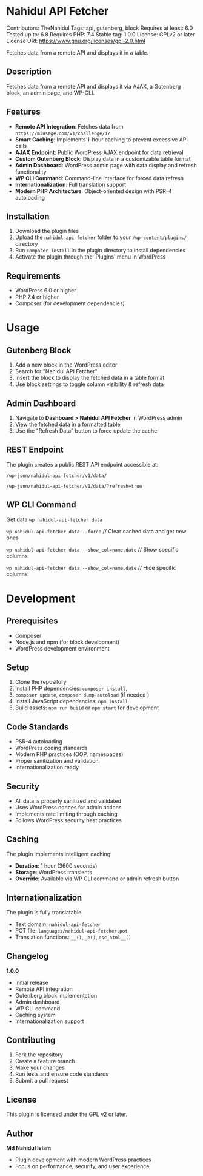 # Nahidul API Fetcher
Contributors: TheNahidul
Tags: api, gutenberg, block
Requires at least: 6.0
Tested up to: 6.8
Requires PHP: 7.4
Stable tag: 1.0.0
License: GPLv2 or later
License URI: https://www.gnu.org/licenses/gpl-2.0.html

Fetches data from a remote API and displays it in a table.

## Description

Fetches data from a remote API and displays it via AJAX, a Gutenberg block, an admin page, and WP-CLI.

## Features

* **Remote API Integration**: Fetches data from `https://miusage.com/v1/challenge/1/`
* **Smart Caching**: Implements 1-hour caching to prevent excessive API calls
* **AJAX Endpoint**: Public WordPress AJAX endpoint for data retrieval
* **Custom Gutenberg Block**: Display data in a customizable table format
* **Admin Dashboard**: WordPress admin page with data display and refresh functionality
* **WP CLI Command**: Command-line interface for forced data refresh
* **Internationalization**: Full translation support
* **Modern PHP Architecture**: Object-oriented design with PSR-4 autoloading

## Installation

1. Download the plugin files
2. Upload the `nahidul-api-fetcher` folder to your `/wp-content/plugins/` directory
3. Run `composer install` in the plugin directory to install dependencies
4. Activate the plugin through the 'Plugins' menu in WordPress

## Requirements

* WordPress 6.0 or higher
* PHP 7.4 or higher
* Composer (for development dependencies)

# Usage

## Gutenberg Block

1. Add a new block in the WordPress editor
2. Search for "Nahidul API Fetcher"
3. Insert the block to display the fetched data in a table format
4. Use block settings to toggle column visibility & refresh data

## Admin Dashboard

1. Navigate to **Dashboard > Nahidul API Fetcher** in WordPress admin
2. View the fetched data in a formatted table
3. Use the "Refresh Data" button to force update the cache

## REST Endpoint

The plugin creates a public REST API endpoint accessible at:

`/wp-json/nahidul-api-fetcher/v1/data/`

`/wp-json/nahidul-api-fetcher/v1/data/?refresh=true`

## WP CLI Command

Get data
`wp nahidul-api-fetcher data`

`wp nahidul-api-fetcher data --force` // Clear cached data and get new ones

`wp nahidul-api-fetcher data --show_col=name,date` // Show specific columns

`wp nahidul-api-fetcher data --show_col=name,date` // Hide specific columns

# Development

## Prerequisites

* Composer
* Node.js and npm (for block development)
* WordPress development environment

## Setup

1. Clone the repository
2. Install PHP dependencies: `composer install`,
3. `composer update`, `composer dump-autoload` (if needed )
3. Install JavaScript dependencies: `npm install`
4. Build assets: `npm run build` or `npm start` for development

## Code Standards

* PSR-4 autoloading
* WordPress coding standards
* Modern PHP practices (OOP, namespaces)
* Proper sanitization and validation
* Internationalization ready

## Security

* All data is properly sanitized and validated
* Uses WordPress nonces for admin actions
* Implements rate limiting through caching
* Follows WordPress security best practices

## Caching

The plugin implements intelligent caching:
* **Duration**: 1 hour (3600 seconds)
* **Storage**: WordPress transients
* **Override**: Available via WP CLI command or admin refresh button

## Internationalization

The plugin is fully translatable:
* Text domain: `nahidul-api-fetcher`
* POT file: `languages/nahidul-api-fetcher.pot`
* Translation functions: `__()`, `_e()`, `esc_html__()`

## Changelog

**1.0.0**
* Initial release
* Remote API integration
* Gutenberg block implementation
* Admin dashboard
* WP CLI command
* Caching system
* Internationalization support


## Contributing

1. Fork the repository
2. Create a feature branch
3. Make your changes
4. Run tests and ensure code standards
5. Submit a pull request

## License

This plugin is licensed under the GPL v2 or later.

## Author

**Md Nahidul Islam**
* Plugin development with modern WordPress practices
* Focus on performance, security, and user experience
